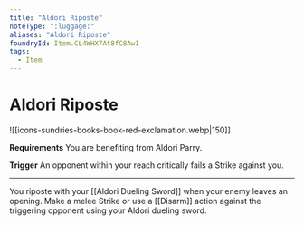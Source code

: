 ```yaml
---
title: "Aldori Riposte"
noteType: ":luggage:"
aliases: "Aldori Riposte"
foundryId: Item.CL4WHX7At8fC8Aw1
tags:
  - Item
---
```


# Aldori Riposte
![[icons-sundries-books-book-red-exclamation.webp|150]]

**Requirements** You are benefiting from Aldori Parry.

**Trigger** An opponent within your reach critically fails a Strike against you.

* * *

You riposte with your [[Aldori Dueling Sword]] when your enemy leaves an opening. Make a melee Strike or use a [[Disarm]] action against the triggering opponent using your Aldori dueling sword.
